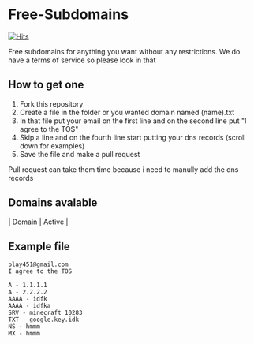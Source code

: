 # Free-Subdomains
[![Hits](https://hits.seeyoufarm.com/api/count/incr/badge.svg?url=https%3A%2F%2Fgithub.com%2Fplay451%2FFree-Subdomains&count_bg=%2379C83D&title_bg=%23555555&icon=&icon_color=%23E7E7E7&title=Veiws&edge_flat=false)](https://hits.seeyoufarm.com)

Free subdomains for anything you want without any restrictions. We do have a terms of service so please look in that

## How to get one

1. Fork this repository
2. Create a file in the folder or you wanted domain named (name).txt
3. In that file put your email on the first line and on the second line put "I agree to the TOS"
4. Skip a line and on the fourth line start putting your dns records (scroll down for examples)
5. Save the file and make a pull request

Pull request can take them time because i need to manully add the dns records

## Domains avalable 

| Domain | Active |


## Example file

```
play451@gmail.com
I agree to the TOS

A - 1.1.1.1
A - 2.2.2.2
AAAA - idfk
AAAA - idfka
SRV - minecraft 10283
TXT - google.key.idk
NS - hmmm
MX - hmmm
```
